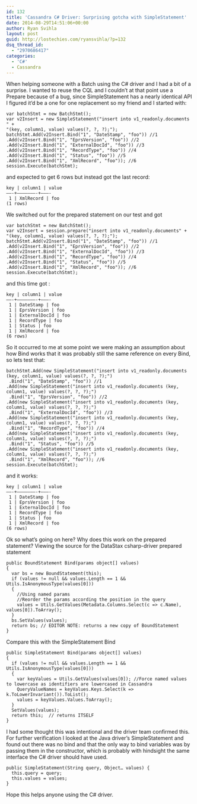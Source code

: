 ```yaml
---
id: 132
title: 'Cassandra C# Driver: Surprising gotcha with SimpleStatement'
date: 2014-08-29T14:51:06+00:00
author: Ryan Svihla
layout: post
guid: http://lostechies.com/ryansvihla/?p=132
dsq_thread_id:
  - "2970686417"
categories:
  - 'C#'
  - Cassandra
---
```

When helping someone with a Batch using the C# driver and I had a bit of a surprise. I wanted to reuse the CQL and I couldn’t at that point use a Prepare because of a bug, since SimpleStatement has a nearly identical API I figured it’d be a one for one replacement so my friend and I started with:

    var batchStmt = new BatchStmt();
    var v2Insert = new SimpleStatement("insert into v1_readonly.documents " +
    "(key, column1, value) values(?, ?, ?);");
    batchStmt.Add(v2Insert.Bind("1", "DateStamp", "foo")) //1
    .Add(v2Insert.Bind("1", "EprsVersion", "foo")) //2
    .Add(v2Insert.Bind("1", "ExternalDocId", "foo")) //3
    .Add(v2Insert.Bind("1", "RecordType", "foo")) //4
    .Add(v2Insert.Bind("1", "Status", "foo")) //5
    .Add(v2Insert.Bind("1", "XmlRecord", "foo")); //6
    session.Execute(batchStmt);
    

and expected to get 6 rows but instead got the last record:

    key | column1 | value
    ——-+———————-+———-
     1 | XmlRecord | foo
    (1 rows)
    

We switched out for the prepared statement on our test and got

    var batchStmt = new BatchStmt();
    var v2Insert = session.prepare("insert into v1_readonly.documents" + 
    "(key, column1, value) values(?, ?, ?);");
    batchStmt.Add(v2Insert.Bind("1", "DateStamp", "foo")) //1
    .Add(v2Insert.Bind("1", "EprsVersion", "foo")) //2
    .Add(v2Insert.Bind("1", "ExternalDocId", "foo")) //3
    .Add(v2Insert.Bind("1", "RecordType", "foo")) //4
    .Add(v2Insert.Bind("1", "Status", "foo")) //5
    .Add(v2Insert.Bind("1", "XmlRecord", "foo")); //6
    session.Execute(batchStmt);
    

and this time got :

    key | column1 | value
    ——-+———————-+———-
     1 | DateStamp | foo
     1 | EprsVersion | foo
     1 | ExternalDocId | foo
     1 | RecordType | foo
     1 | Status | foo
     1 | XmlRecord | foo
    (6 rows)
    

So it occurred to me at some point we were making an assumption about how Bind works that it was probably still the same reference on every Bind, so lets test that:

    batchStmt.Add(new SimpleStatement("insert into v1_readonly.documents (key, column1, value) values(?, ?, ?);")
     .Bind("1", "DateStamp", "foo")) //1
    .Add(new SimpleStatement("insert into v1_readonly.documents (key, column1, value) values(?, ?, ?);")
     .Bind("1", "EprsVersion", "foo")) //2
    .Add(new SimpleStatement("insert into v1_readonly.documents (key, column1, value) values(?, ?, ?);")
     .Bind("1", "ExternalDocId", "foo")) //3
    .Add(new SimpleStatement("insert into v1_readonly.documents (key, column1, value) values(?, ?, ?);")
     .Bind("1", "RecordType", "foo")) //4
    .Add(new SimpleStatement("insert into v1_readonly.documents (key, column1, value) values(?, ?, ?);")
     .Bind("1", "Status", "foo")) //5
    .Add(new SimpleStatement("insert into v1_readonly.documents (key, column1, value) values(?, ?, ?);")
     .Bind("1", "XmlRecord", "foo")); //6
    session.Execute(batchStmt);
    

and it works:

    key | column1 | value
    ——-+———————-+———-
     1 | DateStamp | foo
     1 | EprsVersion | foo
     1 | ExternalDocId | foo
     1 | RecordType | foo
     1 | Status | foo
     1 | XmlRecord | foo
    (6 rows)
    

Ok so what’s going on here? Why does this work on the prepared statement? Viewing the source for the DataStax csharp-driver prepared statement

    public BoundStatement Bind(params object[] values) 
    { 
      var bs = new BoundStatement(this); 
      if (values != null && values.Length == 1 && Utils.IsAnonymousType(values[0])) 
      { 
        //Using named params 
        //Reorder the params according the position in the query 
        values = Utils.GetValues(Metadata.Columns.Select(c => c.Name), values[0]).ToArray(); 
      }  
      bs.SetValues(values); 
      return bs; // EDITOR NOTE: returns a new copy of BoundStatement
    }
    

Compare this with the SimpleStatement Bind

    public SimpleStatement Bind(params object[] values) 
    { 
      if (values != null && values.Length == 1 && Utils.IsAnonymousType(values[0])) 
      { 
        var keyValues = Utils.GetValues(values[0]); //Force named values to lowercase as identifiers are lowercased in Cassandra 
        QueryValueNames = keyValues.Keys.Select(k => k.ToLowerInvariant()).ToList();
        values = keyValues.Values.ToArray(); 
      } 
      SetValues(values);    
      return this;  // returns ITSELF
    }
    

I had some thought this was intentional and the driver team confirmed this. For further verification I looked at the Java driver’s SimpleStatement and found out there was no bind and that the only way to bind variables was by passing them in the constructor, which is probably with hindsight the same interface the C# driver should have used.

    public SimpleStatement(String query, Object… values) { 
      this.query = query;
      this.values = values; 
    }
    

Hope this helps anyone using the C# driver.